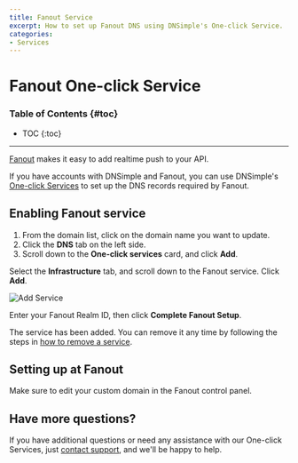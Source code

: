 ```yaml
---
title: Fanout Service
excerpt: How to set up Fanout DNS using DNSimple's One-click Service.
categories:
- Services
---
```


# Fanout One-click Service

### Table of Contents {#toc}

* TOC
{:toc}

---

[Fanout](http://fanout.io/) makes it easy to add realtime push to your API. 

If you have accounts with DNSimple and Fanout, you can use DNSimple's [One-click Services](/categories/services/) to set up the DNS records required by Fanout. 

## Enabling Fanout service

1. From the domain list, click on the domain name you want to update.
2. Click the **DNS** tab on the left side.
3. Scroll down to the **One-click services** card, and click **Add**.

<!--- needs screenshot -->

Select the **Infrastructure** tab, and scroll down to the Fanout service. Click **Add**.

![Add Service](/files/services-fanout.png)

Enter your Fanout Realm ID, then click **Complete Fanout Setup**.

The service has been added. You can remove it any time by following the steps in [how to remove a service](/articles/services/#removing-services).

## Setting up at Fanout

Make sure to edit your custom domain in the Fanout control panel.

## Have more questions? 

If you have additional questions or need any assistance with our One-click Services, just [contact support](https://dnsimple.com/feedback), and we'll be happy to help.
